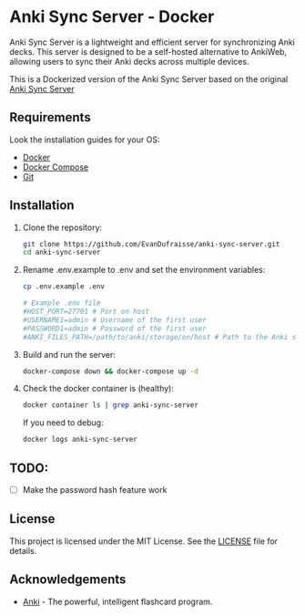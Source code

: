 # Anki Sync Server - Docker

Anki Sync Server is a lightweight and efficient server for synchronizing Anki decks. This server is designed to be a self-hosted alternative to AnkiWeb, allowing users to sync their Anki decks across multiple devices.

This is a Dockerized version of the Anki Sync Server based on the original [Anki Sync Server](https://github.com/ankitects/anki/blob/main/docs/syncserver/Dockerfile.distroless)

## Requirements

Look the installation guides for your OS:

- [Docker](https://www.docker.com/)
- [Docker Compose](https://docs.docker.com/compose/)
- [Git](https://git-scm.com/)


## Installation

1. Clone the repository:
    ```sh
    git clone https://github.com/EvanDufraisse/anki-sync-server.git
    cd anki-sync-server
    ```

2. Rename .env.example to .env and set the environment variables:
    ```sh
    cp .env.example .env

    # Example .env file
    #HOST_PORT=27701 # Port on host
    #USERNAME1=admin # Username of the first user
    #PASSWORD1=admin # Password of the first user
    #ANKI_FILES_PATH=/path/to/anki/storage/on/host # Path to the Anki storage on host
    ```

3. Build and run the server:
    ```sh
    docker-compose down && docker-compose up -d
    ```

4. Check the docker container is (healthy):
    ```sh
    docker container ls | grep anki-sync-server
    ```

    If you need to debug:
    ```sh
    docker logs anki-sync-server
    ```

## TODO:

- [ ] Make the password hash feature work

## License

This project is licensed under the MIT License. See the [LICENSE](LICENSE) file for details.

## Acknowledgements

- [Anki](https://apps.ankiweb.net/) - The powerful, intelligent flashcard program.

